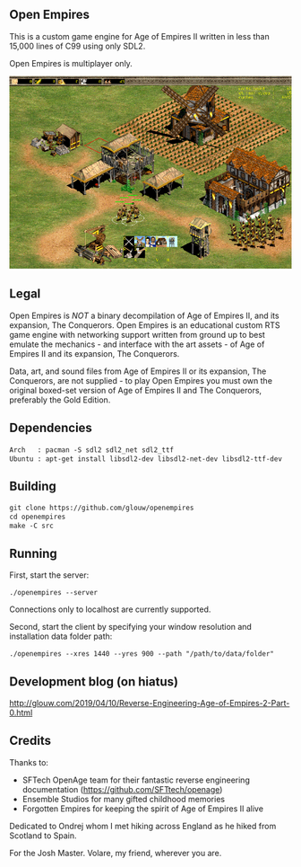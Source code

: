 ## Open Empires

This is a custom game engine for Age of Empires II written in less than 15,000 lines of C99 using only SDL2.

Open Empires is multiplayer only.

![](art/screenshot.png)

## Legal

Open Empires is *NOT* a binary decompilation of Age of Empires II, and its expansion, The Conquerors.
Open Empires is an educational custom RTS game engine with networking support written from ground up to best emulate the mechanics -
and interface with the art assets - of Age of Empires II and its expansion, The Conquerors.

Data, art, and sound files from Age of Empires II or its expansion, The Conquerors, are not supplied -
to play Open Empires you must own the original boxed-set version of Age of Empires II and The Conquerors, preferably the Gold Edition.

## Dependencies

    Arch   : pacman -S sdl2 sdl2_net sdl2_ttf
    Ubuntu : apt-get install libsdl2-dev libsdl2-net-dev libsdl2-ttf-dev

## Building

    git clone https://github.com/glouw/openempires
    cd openempires
    make -C src

## Running

First, start the server:

    ./openempires --server

Connections only to localhost are currently supported.

Second, start the client by specifying your window resolution and installation data folder path:

    ./openempires --xres 1440 --yres 900 --path "/path/to/data/folder"

## Development blog (on hiatus)

http://glouw.com/2019/04/10/Reverse-Engineering-Age-of-Empires-2-Part-0.html

## Credits

Thanks to:
* SFTech OpenAge team for their fantastic reverse engineering documentation (https://github.com/SFTtech/openage)
* Ensemble Studios for many gifted childhood memories
* Forgotten Empires for keeping the spirit of Age of Empires II alive

Dedicated to Ondrej whom I met hiking across England as he hiked from Scotland to Spain.

For the Josh Master. Volare, my friend, wherever you are.
